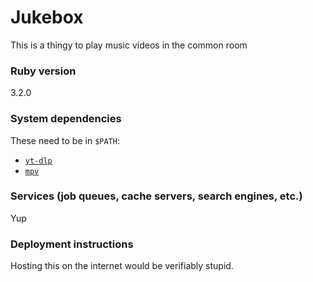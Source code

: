# Jukebox

This is a thingy to play music videos in the common room

### Ruby version
3.2.0

### System dependencies
These need to be in `$PATH`:
- [`yt-dlp`](https://github.com/yt-dlp/yt-dlp)
- [`mpv`](https://github.com/mpv-player/mpv)

### Services (job queues, cache servers, search engines, etc.)
Yup

### Deployment instructions
Hosting this on the internet would be verifiably stupid.
